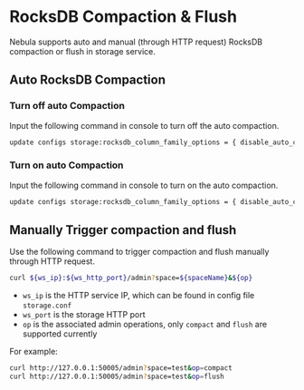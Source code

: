 # RocksDB Compaction & Flush

Nebula supports auto and manual (through HTTP request) RocksDB compaction or flush in storage service.

## Auto RocksDB Compaction

### Turn off auto Compaction

Input the following command in console to turn off the auto compaction.

```bash
update configs storage:rocksdb_column_family_options = { disable_auto_compactions = true }
```

### Turn on auto Compaction

Input the following command in console to turn on the auto compaction.

```bash
update configs storage:rocksdb_column_family_options = { disable_auto_compactions = false }
```

## Manually Trigger compaction and flush

Use the following command to trigger compaction and flush manually through HTTP request.

```bash
curl ${ws_ip}:${ws_http_port}/admin?space=${spaceName}&${op}
```

- `ws_ip` is the HTTP service IP, which can be found in config file `storage.conf`
- `ws_port` is the storage HTTP port
- `op` is the associated admin operations, only `compact` and `flush` are supported currently

For example:

```bash
curl http://127.0.0.1:50005/admin?space=test&op=compact
curl http://127.0.0.1:50005/admin?space=test&op=flush
```
